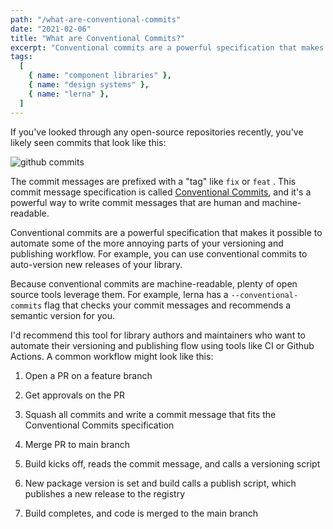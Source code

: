 ```yaml
---
path: "/what-are-conventional-commits"
date: "2021-02-06"
title: "What are Conventional Commits?"
excerpt: "Conventional commits are a powerful specification that makes it possible to automate some of the more annoying parts of your versioning and publishing workflow."
tags:
  [
    { name: "component libraries" },
    { name: "design systems" },
    { name: "lerna" },
  ]
---
```


If you've looked through any open-source repositories recently, you've likely seen commits that look like this:

![github commits](https://s3.us-west-2.amazonaws.com/secure.notion-static.com/c9a8df8f-cfc9-45c7-ad1e-a555e1d18259/Untitled.png?X-Amz-Algorithm=AWS4-HMAC-SHA256&X-Amz-Credential=AKIAT73L2G45O3KS52Y5%2F20210206%2Fus-west-2%2Fs3%2Faws4_request&X-Amz-Date=20210206T142950Z&X-Amz-Expires=86400&X-Amz-Signature=fda5aeb017d369e4ccac5a22dcd4ff314a0b25a2ccd240393fd237a9752b9002&X-Amz-SignedHeaders=host&response-content-disposition=filename%20%3D%22Untitled.png%22)

The commit messages are prefixed with a "tag" like `fix` or `feat` . This commit message specification is called [Conventional Commits](https://www.conventionalcommits.org/en/v1.0.0/), and it's a powerful way to write commit messages that are human and machine-readable.

Conventional commits are a powerful specification that makes it possible to automate some of the more annoying parts of your versioning and publishing workflow. For example, you can use conventional commits to auto-version new releases of your library.

Because conventional commits are machine-readable, plenty of open source tools leverage them. For example, lerna has a `--conventional-commits` flag that checks your commit messages and recommends a semantic version for you.

I'd recommend this tool for library authors and maintainers who want to automate their versioning and publishing flow using tools like CI or Github Actions. A common workflow might look like this:

1. Open a PR on a feature branch

2. Get approvals on the PR

3. Squash all commits and write a commit message that fits the Conventional Commits specification

4. Merge PR to main branch

5. Build kicks off, reads the commit message, and calls a versioning script

6. New package version is set and build calls a publish script, which publishes a new release to the registry

7. Build completes, and code is merged to the main branch
